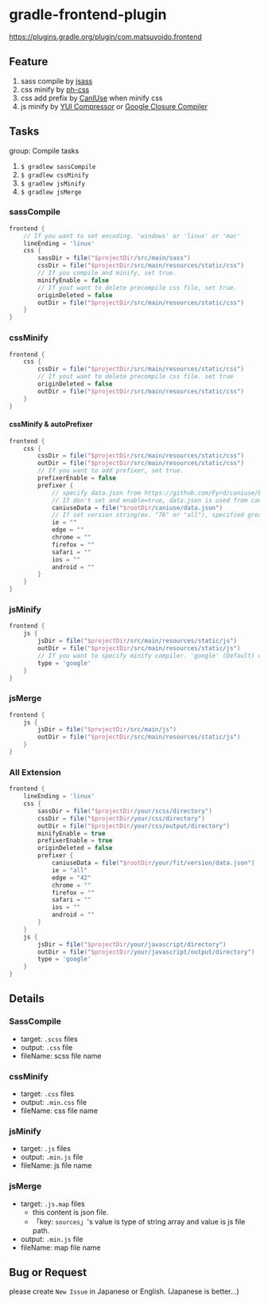 # gradle-frontend-plugin

https://plugins.gradle.org/plugin/com.matsuyoido.frontend

## Feature

1. sass compile by [jsass](https://gitlab.com/jsass/jsass)
1. css minify by [ph-css](https://github.com/phax/ph-css)
1. css add prefix by [CanIUse](https://github.com/Fyrd/caniuse) when minify css
1. js minify by [YUI Compressor](https://mvnrepository.com/artifact/com.yahoo.platform.yui/yuicompressor) or [Google Closure Compiler](https://github.com/google/closure-compiler)


## Tasks

group: Compile tasks

1. `$ gradlew sassCompile`
1. `$ gradlew cssMinify`
1. `$ gradlew jsMinify`
1. `$ gradlew jsMerge`

### sassCompile

```gradle
frontend {
    // If you want to set encoding. 'windows' or 'linux' or 'mac'
    lineEnding = 'linux'
    css {
        sassDir = file("$projectDir/src/main/sass")
        cssDir = file("$projectDir/src/main/resources/static/css")
        // If you compile and minify, set true.
        minifyEnable = false
        // If yout want to delete precompile css file, set true.
        originDeleted = false
        outDir = file("$projectDir/src/main/resources/static/css")
    }
}
```

### cssMinify

```gradle
frontend {
    css {
        cssDir = file("$projectDir/src/main/resources/static/css")
        // If yout want to delete precompile css file. set true
        originDeleted = false
        outDir = file("$projectDir/src/main/resources/static/css")
    }
}
```

#### cssMinify & autoPrefixer

```gradle
frontend {
    css {
        cssDir = file("$projectDir/src/main/resources/static/css")
        outDir = file("$projectDir/src/main/resources/static/css")
        // If you want to add prefixer, set true.
        prefixerEnable = false
        prefixer {
            // specify data.json from https://github.com/Fyrd/caniuse/blob/master/data.json
            // If don't set and enable=true, data.json is used from caniuse-db-1.0.30000748
            caniuseData = file("$rootDir/caniuse/data.json")
            // If set version string(ex. "76" or "all"), specified greater version check css supports & add prefixer.
            ie = ""
            edge = ""
            chrome = ""
            firefox = ""
            safari = ""
            ios = ""
            android = ""
        }
    }
}
```

### jsMinify

```gradle
frontend {
    js {
        jsDir = file("$projectDir/src/main/resources/static/js")
        outDir = file("$projectDir/src/main/resources/static/js")
        // If you want to specify minify compiler. 'google' (Default) or 'yahoo'
        type = 'google'
    }
}
```

### jsMerge

```gradle
frontend {
    js {
        jsDir = file("$projectDir/src/main/js")
        outDir = file("$projectDir/src/main/resources/static/js")
    }
}
```

### All Extension

```gradle
frontend {
    lineEnding = 'linux'
    css {
        sassDir = file("$projectDir/your/scss/directory")
        cssDir = file("$projectDir/your/css/directory")
        outDir = file("$projectDir/your/css/output/directory")
        minifyEnable = true
        prefixerEnable = true
        originDeleted = false
        prefixer {
            caniuseData = file("$rootDir/your/fit/version/data.json")
            ie = "all"
            edge = "42"
            chrome = ""
            firefox = ""
            safari = ""
            ios = ""
            android = ""
        }
    }
    js {
        jsDir = file("$projectDir/your/javascript/directory")
        outDir = file("$projectDir/your/javascript/output/directory")
        type = 'google'
    }
}
```

## Details

### SassCompile

* target: `.scss` files
* output: `.css` file
* fileName: scss file name

### cssMinify

* target: `.css` files
* output: `.min.css` file
* fileName: css file name

### jsMinify

* target: `.js` files
* output: `.min.js` file
* fileName: js file name

### jsMerge

* target: `.js.map` files
    - this content is json file.
    - 「key: `sources`」's value is type of string array and value is js file path.
* output: `.min.js` file
* fileName: map file name


## Bug or Request

please create `New Issue` in Japanese or English.
(Japanese is better...)




